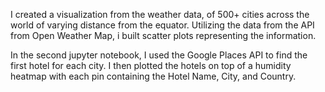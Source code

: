 
I created a visualization from the weather data, of 500+ cities across the world of varying distance from the equator. Utilizing the data from the API from Open Weather Map, i built scatter plots representing the information.

In the second jupyter notebook, I used the Google Places API to find the first hotel for each city. I then plotted the hotels on top of a humidity heatmap with each pin containing the Hotel Name, City, and Country.


